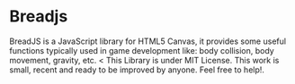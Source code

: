 # Breadjs
BreadJS is a JavaScript library for HTML5 Canvas, it provides some useful functions typically used in game development like: body collision, body movement, gravity, etc.
<
This Library is under MIT License.
This work is small, recent and ready to be improved by anyone. Feel free to help!.

